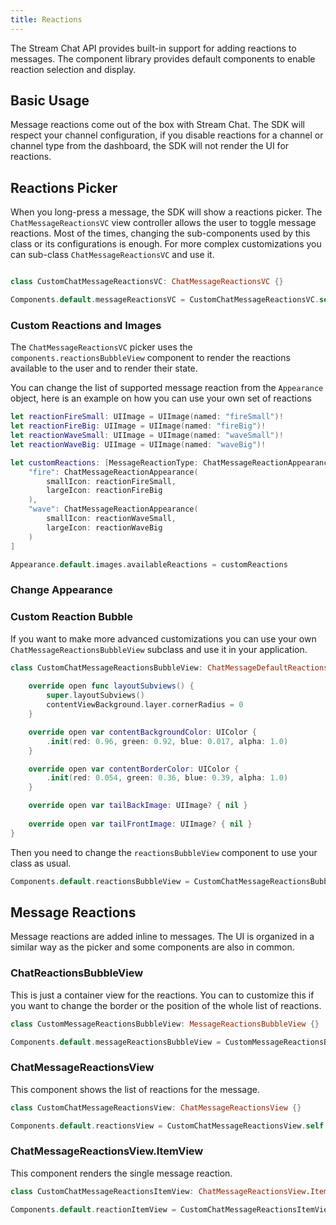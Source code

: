 ```yaml
---
title: Reactions
---
```


The Stream Chat API provides built-in support for adding reactions to messages. The component library provides default components to enable reaction selection and display.

## Basic Usage

Message reactions come out of the box with Stream Chat. The SDK will respect your channel configuration, if you disable reactions for a channel or channel type from the dashboard, the SDK will not render the UI for reactions.

## Reactions Picker

When you long-press a message, the SDK will show a reactions picker. The `ChatMessageReactionsVC` view controller allows the user to toggle message reactions. Most of the times, changing the sub-components used by this class or its configurations is enough. For more complex customizations you can sub-class `ChatMessageReactionsVC` and use it. 

```swift

class CustomChatMessageReactionsVC: ChatMessageReactionsVC {}

Components.default.messageReactionsVC = CustomChatMessageReactionsVC.self
```

### Custom Reactions and Images

The `ChatMessageReactionsVC` picker uses the `components.reactionsBubbleView` component to render the reactions available to the user and to render their state. 

You can change the list of supported message reaction from the `Appearance` object, here is an example on how you can use your own set of reactions

```swift
let reactionFireSmall: UIImage = UIImage(named: "fireSmall")!
let reactionFireBig: UIImage = UIImage(named: "fireBig")!
let reactionWaveSmall: UIImage = UIImage(named: "waveSmall")!
let reactionWaveBig: UIImage = UIImage(named: "waveBig")!

let customReactions: [MessageReactionType: ChatMessageReactionAppearanceType] = [
    "fire": ChatMessageReactionAppearance(
        smallIcon: reactionFireSmall,
        largeIcon: reactionFireBig
    ),
    "wave": ChatMessageReactionAppearance(
        smallIcon: reactionWaveSmall,
        largeIcon: reactionWaveBig
    )
]

Appearance.default.images.availableReactions = customReactions
```

### Change Appearance


### Custom Reaction Bubble

If you want to make more advanced customizations you can use your own `ChatMessageReactionsBubbleView` subclass and use it in your application.


```swift
class CustomChatMessageReactionsBubbleView: ChatMessageDefaultReactionsBubbleView {
    
    override open func layoutSubviews() {
        super.layoutSubviews()
        contentViewBackground.layer.cornerRadius = 0
    }

    override open var contentBackgroundColor: UIColor {
        .init(red: 0.96, green: 0.92, blue: 0.017, alpha: 1.0)
    }

    override open var contentBorderColor: UIColor {
        .init(red: 0.054, green: 0.36, blue: 0.39, alpha: 1.0)
    }

    override open var tailBackImage: UIImage? { nil }
    
    override open var tailFrontImage: UIImage? { nil }
}
```

Then you need to change the `reactionsBubbleView` component to use your class as usual.

```swift
Components.default.reactionsBubbleView = CustomChatMessageReactionsBubbleView.self
```

## Message Reactions

Message reactions are added inline to messages. The UI is organized in a similar way as the picker and some components are also in common.

### ChatReactionsBubbleView

This is just a container view for the reactions. You can to customize this if you want to change the border or the position of the whole list of reactions.

```swift
class CustomMessageReactionsBubbleView: MessageReactionsBubbleView {}

Components.default.messageReactionsBubbleView = CustomMessageReactionsBubbleView.self
```

### ChatMessageReactionsView

This component shows the list of reactions for the message.

```swift
class CustomChatMessageReactionsView: ChatMessageReactionsView {}

Components.default.reactionsView = CustomChatMessageReactionsView.self
```

### ChatMessageReactionsView.ItemView

This component renders the single message reaction.

```swift
class CustomChatMessageReactionsItemView: ChatMessageReactionsView.ItemView {}

Components.default.reactionItemView = CustomChatMessageReactionsItemView.self
```
